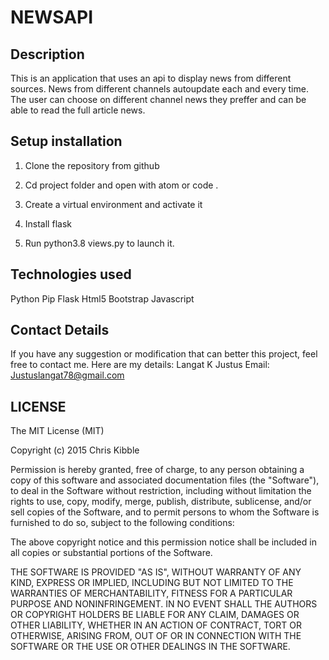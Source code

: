 # NEWSAPI

## Description

This is an application that uses an api to display news from different sources. News from different channels autoupdate each and every time. The user can choose on different channel news they preffer and can be able to read the full article news.

## Setup installation

1. Clone the repository from github

2. Cd project folder and open with atom or code .

3. Create a virtual environment and activate it

4. Install flask

5. Run python3.8 views.py to launch it.

## Technologies used

Python
Pip
Flask
Html5
Bootstrap
Javascript

## Contact Details

If you have any suggestion or modification that can better this project, feel free to contact me. Here are my details: Langat K Justus Email: Justuslangat78@gmail.com

## LICENSE

The MIT License (MIT)

Copyright (c) 2015 Chris Kibble

Permission is hereby granted, free of charge, to any person obtaining a copy of this software and associated documentation files (the "Software"), to deal in the Software without restriction, including without limitation the rights to use, copy, modify, merge, publish, distribute, sublicense, and/or sell copies of the Software, and to permit persons to whom the Software is furnished to do so, subject to the following conditions:

The above copyright notice and this permission notice shall be included in all copies or substantial portions of the Software.

THE SOFTWARE IS PROVIDED "AS IS", WITHOUT WARRANTY OF ANY KIND, EXPRESS OR IMPLIED, INCLUDING BUT NOT LIMITED TO THE WARRANTIES OF MERCHANTABILITY, FITNESS FOR A PARTICULAR PURPOSE AND NONINFRINGEMENT. IN NO EVENT SHALL THE AUTHORS OR COPYRIGHT HOLDERS BE LIABLE FOR ANY CLAIM, DAMAGES OR OTHER LIABILITY, WHETHER IN AN ACTION OF CONTRACT, TORT OR OTHERWISE, ARISING FROM, OUT OF OR IN CONNECTION WITH THE SOFTWARE OR THE USE OR OTHER DEALINGS IN THE SOFTWARE.

